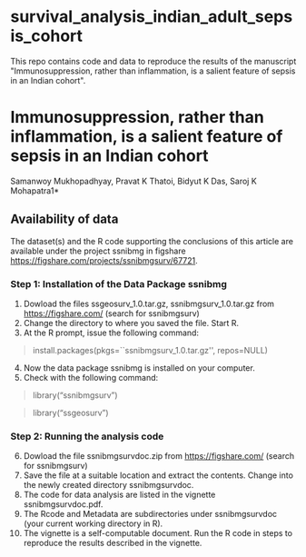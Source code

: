 # survival_analysis_indian_adult_sepsis_cohort
This repo contains code and data to reproduce the results of the manuscript "Immunosuppression, rather than inflammation, is a salient feature of sepsis in an Indian cohort".

# Immunosuppression, rather than inflammation, is a salient feature of sepsis in an Indian cohort
Samanwoy Mukhopadhyay, Pravat K Thatoi, Bidyut K Das, Saroj K Mohapatra1*

## Availability of data
The dataset(s) and the R code supporting the conclusions of this article are available under the project ssnibmg in figshare https://figshare.com/projects/ssnibmgsurv/67721.

### Step 1: Installation of the Data Package ssnibmg
1. Dowload the files ssgeosurv_1.0.tar.gz, ssnibmgsurv_1.0.tar.gz from
https://figshare.com/ (search for ssnibmgsurv)
2. Change the directory to where you saved the file. Start R.
3. At the R prompt, issue the following command:
> install.packages(pkgs=``ssnibmgsurv_1.0.tar.gz'', repos=NULL)
4. Now the data package ssnibmg is installed on your computer.
5. Check with the following command:

> library(“ssnibmgsurv”)

> library(“ssgeosurv”)

### Step 2: Running the analysis code
6. Dowload the file ssnibmgsurvdoc.zip from
https://figshare.com/ (search for ssnibmgsurv)
7. Save the file at a suitable location and extract the contents. Change into the newly created directory ssnibmgsurvdoc.
8. The code for data analysis are listed in the vignette ssnibmgsurvdoc.pdf.
9. The Rcode and Metadata are subdirectories under ssnibmgsurvdoc (your current working directory in R).
10. The vignette is a self-computable document. Run the R code in steps to reproduce the results described in the vignette.

